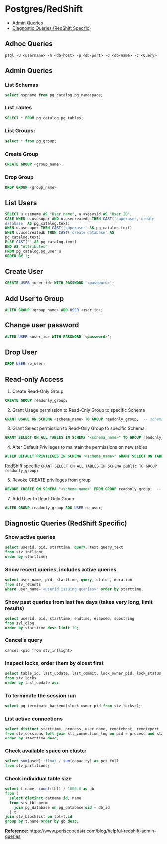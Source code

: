 # Postgres/RedShift

- [Admin Queries](#admin-queries)
- [Diagnostic Queries (RedShift Specific)](#diagnostic-queries-redshift-specific)

## Adhoc Queries

```psql -U <username> -h <db-host> -p <db-port> -d <db-name> -c <Query>```

## Admin Queries

### List Schemas
```sql
select nspname from pg_catalog.pg_namespace;
```

### List Tables
```sql
SELECT * FROM pg_catalog.pg_tables;
```
### List Groups:
```sql
select * from pg_group;
```
### Create Group
```sql
CREATE GROUP <group_name>;
```

### Drop Group
```sql
DROP GROUP <group_name>
```

## List Users
```sql
SELECT u.usename AS "User name", u.usesysid AS "User ID",
CASE WHEN u.usesuper AND u.usecreatedb THEN CAST('superuser, create
database' AS pg_catalog.text)
WHEN u.usesuper THEN CAST('superuser' AS pg_catalog.text)
WHEN u.usecreatedb THEN CAST('create database' AS
pg_catalog.text)
ELSE CAST('' AS pg_catalog.text)
END AS "Attributes"
FROM pg_catalog.pg_user u
ORDER BY 1;
```
## Create User
```sql
CREATE USER <user_id> WITH PASSWORD '<password>';
```

## Add User to Group
```sql
ALTER GROUP <group_name> ADD USER <user_id>;
```

## Change user password
```sql
ALTER USER <user_id> WITH PASSWORD ‘<password>’;
```

## Drop User
```sql
DROP USER ro_user; 
```

## Read-only Access

1. Create Read-Only Group
```sql
CREATE GROUP readonly_group;
```

2. Grant Usage permission to Read-Only Group to specific Schema
```sql
GRANT USAGE ON SCHEMA <schema_name> TO GROUP readonly_group;  -- schema_name=public
```

3. Grant Select permission to Read-Only Group to specific Schema
```sql
GRANT SELECT ON ALL TABLES IN SCHEMA "<schema_name>" TO GROUP readonly_group; -- schema_name=public
```

4. Alter Default Privileges to maintain the permissions on new tables
```sql
ALTER DEFAULT PRIVILEGES IN SCHEMA "<schema_name>" GRANT SELECT ON TABLES TO GROUP readonly_group; -- schema_name=public
```
RedShift specific ```GRANT SELECT ON ALL TABLES IN SCHEMA public TO GROUP readonly_group;```

5. Revoke CREATE privileges from group
```sql
REVOKE CREATE ON SCHEMA "<schema_name>" FROM GROUP readonly_group;  -- schema_name=public
```

7. Add User to Read-Only Group
```sql
ALTER GROUP readonly_group ADD USER ro_user;
```

## Diagnostic Queries (RedShift Specific)

### Show active queries
```sql
select userid, pid, starttime, query, text query_text
from stv_inflight
order by starttime;
```

### Show recent queries, includes active queries
```sql
select user_name, pid, starttime, query, status, duration
from stv_recents
where user_name='<userid issuing queries>' order by starttime;
```

### Show past queries from last few days (takes very long, limit results)
```sql
select userid, pid, starttime, endtime, elapsed, substring
from svl_qlog
order by starttime desc limit 10;
```

### Cancel a query  
```
cancel <pid from stv_inflight>
```

### Inspect locks, order them by oldest first
```sql
select table_id, last_update, last_commit, lock_owner_pid, lock_status 
from stv_locks 
order by last_update asc
```

### To terminate the session run
```sql
select pg_terminate_backend(<lock_owner_pid from stv_locks>);
```

### List active connections
```sql
select distinct starttime, process, user_name, remotehost, remoteport
from stv_sessions left join stl_connection_log on pid = process and starttime > recordtime - interval '1 second'
order by starttime desc;
```

### Check available space on cluster
```sql
select sum(used)::float / sum(capacity) as pct_full
from stv_partitions; 
```

### Check individual table size
```sql
select t.name, count(tbl) / 1000.0 as gb
from (
  select distinct datname id, name
  from stv_tbl_perm 
    join pg_database on pg_database.oid = db_id
  ) t
join stv_blocklist on tbl=t.id
group by t.name order by gb desc;
```

**Reference:** https://www.periscopedata.com/blog/helpful-redshift-admin-queries
